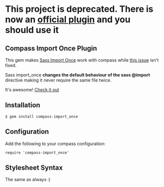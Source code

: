 # This project is deprecated. There is now an [official plugin](https://github.com/chriseppstein/compass/blob/master/import-once/README.md) and you should use it 

## Compass Import Once Plugin

This gem makes [Sass Import Once][sass-import_once] work with compass while 
[this issue](https://github.com/chriseppstein/compass/pull/1140) isn't fixed.

Sass import_once **changes the default behaviour of the sass @import** directive making it never require the same file twice.

It's awesome! [Check it out][sass-import_once]

## Installation

    $ gem install compass-import_once

## Configuration

Add the following to your compass configuration:

    require 'compass-import_once'

## Stylesheet Syntax

The same as always :)

[sass-import_once]: https://github.com/theblacksmith/sass-import_once
